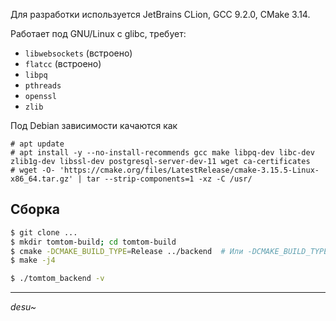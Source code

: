 Для разработки используется JetBrains CLion, GCC 9.2.0, CMake 3.14.

Работает под GNU/Linux с glibc, требует:
* `libwebsockets` (встроено)
* `flatcc` (встроено)
* `libpq`
* `pthreads`
* `openssl`
* `zlib`

Под Debian зависимости качаются как
```
# apt update
# apt install -y --no-install-recommends gcc make libpq-dev libc-dev zlib1g-dev libssl-dev postgresql-server-dev-11 wget ca-certificates
# wget -O- 'https://cmake.org/files/LatestRelease/cmake-3.15.5-Linux-x86_64.tar.gz' | tar --strip-components=1 -xz -C /usr/
```

## Сборка

```bash
$ git clone ...
$ mkdir tomtom-build; cd tomtom-build
$ cmake -DCMAKE_BUILD_TYPE=Release ../backend  # Или -DCMAKE_BUILD_TYPE=Debug
$ make -j4 

$ ./tomtom_backend -v
```

***

*desu~*
